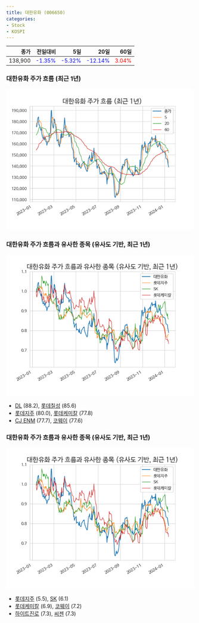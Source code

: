 ```yaml
---
title: 대한유화 (006650)
categories:
- Stock
- KOSPI
---
```


|종가|전일대비|5일|20일|60일|
|---:|-------:|--:|---:|---:|
|138,900|<span style="color: blue">-1.35%</span>|<span style="color: blue">-5.32%</span>|<span style="color: blue">-12.14%</span>|<span style="color: red">3.04%</span>|

<!-- more -->
### 대한유화 주가 흐름 (최근 1년)
![006650](/assets/images/stock/006650.png)


### 대한유화 주가 흐름과 유사한 종목 (유사도 기반, 최근 1년)
![006650](/assets/images/stock/006650_sim.png)

- [DL](/000210/) (88.2), [롯데칠성](/005300/) (85.6)
- [롯데지주](/004990/) (80.0), [롯데케미칼](/011170/) (77.8)
- [CJ ENM](/035760/) (77.7), [코웨이](/021240/) (77.6)


### 대한유화 주가 흐름과 유사한 종목 (유사도 기반, 최근 1년)
![006650](/assets/images/stock/006650_sim.png)

- [롯데지주](/004990/) (5.5), [SK](/034730/) (6.1)
- [롯데케미칼](/011170/) (6.9), [코웨이](/021240/) (7.2)
- [하이트진로](/000080/) (7.3), [씨젠](/096530/) (7.3)